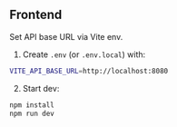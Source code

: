 ## Frontend

Set API base URL via Vite env.

1. Create `.env` (or `.env.local`) with:

```bash
VITE_API_BASE_URL=http://localhost:8080
```

2. Start dev:

```bash
npm install
npm run dev
```


